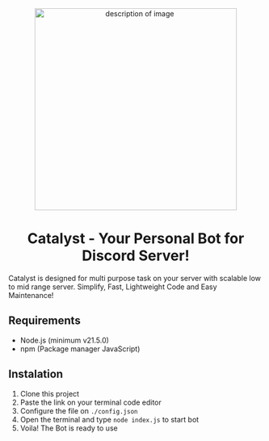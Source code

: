 <div align="center">
	<img src="https://github.com/user-attachments/assets/f4d92224-7fe2-4b13-95ad-5204b189478e" alt="description of image" width="400"/>
</div>

<h1 align="center">
	Catalyst - Your Personal Bot for Discord Server!
</h1>

Catalyst is designed for multi purpose task on your server with scalable low to mid range server.
Simplify, Fast, Lightweight Code and Easy Maintenance!

## Requirements
- Node.js (minimum v21.5.0)
- npm (Package manager JavaScript)

## Instalation
1. Clone this project
2. Paste the link on your terminal code editor
3. Configure the file on ``./config.json``
4. Open the terminal and type ``node index.js`` to start bot
5. Voila! The Bot is ready to use
